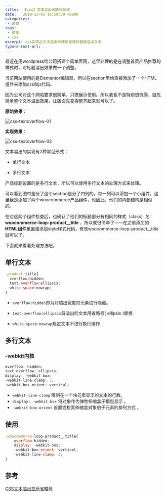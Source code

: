 ```yaml
---
title:  【css】文本溢出省略号效果
date:   2019-12-05 10:50:00 +0800
categories: 
 - 前端
tags: 
 - 前端 
 - css
excerpt: css实现在文本溢出时使用省略号替换溢出文本
typora-root-url: ..
---
```


最近在用wordpress给公司搭建个简单官网，这里处理的是在调整首页产品推荐的样式时，对标题溢出效果做一个调整。

当前网站使用的是Elementor编辑器，所以在section里给直接添加了一个HTML组件来添加css和js代码。

因为公司对这个网站要求很简单，只做展示使用。所以我也不是特别想折腾，就先简单整个文本溢出效果，让版面先变得整齐起来就可以了。

**原始效果：**

![css-textoverflow-01](/assets/img/04-css/css-textoverflow-01.jpg)

**实现效果**：

![css-textoverflow-02](/assets/img/04-css/css-textoverflow-02.jpg)

文本溢出的实现有2种常见形式：

- 单行文本

- 多行文本

产品标题设置的是多行文本，所以可以使用多行文本的处理方式来处理。

可以看到图中是分了这个section是分了四列的，每一列可以添加一个小组件。这里我是添加了两个woocommerce产品组件，也因此，他们的内部结构是相似的。

在对这两个组件检查后，也确认了他们的标题部分有相同的样式（class）名：**woocommerce-loop-product__title** ，所以就很简单了——在之前添加的**HTML组件**里直接添加style样式代码，修改woocommerce-loop-product__title 就可以了。

下面就来看看处理方法吧。

## 单行文本

```js
.product-title{
  overflow:hidden;
  text-overflow:ellipsis;
  white-space:nowrap;
}
```

- `overflow:hidden`即为对超出宽度的元素进行隐藏。

- `text-overflow:ellipsis`将溢出的文本用省略号( ellipsis )替换

- `white-space:nowrap`规定文本不进行换行操作

## 多行文本

### -webkit内核

```js
overflow: hidden;  
text-overflow: ellipsis;  
display: -webkit-box;  
-webkit-line-clamp: 3;  
-webkit-box-orient: vertical; 
```

- `webkit-line-clamp` 限制在一个块元素显示的文本的行数。
- `display: -webkit-box` 将对象作为弹性伸缩盒子模型显示 。
- `-webkit-box-orient` 设置或检索伸缩盒对象的子元素的排列方式 。

## 使用

```js
.woocommerce-loop-product__title{
    overflow:hidden;
    display: -webkit-box;
    -webkit-box-orient: vertical;
    -webkit-line-clamp: 2;
}
```



## 参考

[CSS文本溢出显示省略号](https://www.cnblogs.com/yzg1/p/5089534.html) 